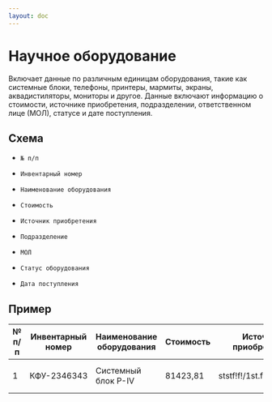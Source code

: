 ```yaml
---
layout: doc
---
```


# Научное оборудование
Включает данные по различным единицам оборудования, такие как системные блоки, телефоны, принтеры, мармиты, экраны, аквадистиляторы, мониторы и другое. Данные включают информацию о стоимости, источнике приобретения, подразделении, ответственном лице (МОЛ), статусе и дате поступления.

## Схема

* `№ п/п`

* `Инвентарный номер`

* `Наименование оборудования`

* `Стоимость`

* `Источник приобретения`

* `Подразделение`

* `МОЛ`

* `Статус оборудования`

* `Дата поступления`

## Пример

№ п/п | Инвентарный номер | Наименование оборудования | Стоимость | Источник приобретения | Подразделение | МОЛ | Статус оборудования | Дата поступления
|--|--|--|--|--|--|--|--|--|
1 | КФУ-2346343 | Системный блок P-IV | 81423,81 | ststf!f!/1st.f!f!.ststststp | 1.1.2.06.2.01.2 | Гребенчиков Тимур Дамирович | Списан | 17.07.2003
